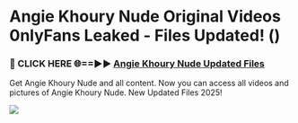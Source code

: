 # Angie Khoury Nude Original Videos 0nlyFans Leaked - Files Updated! ()

<h3>🔴 CLICK HERE 🌐==►► <a href="https://tinyurl.com/2p9ay9w9" rel="nofollow">Angie Khoury Nude Updated Files</a></h3>

Get Angie Khoury Nude and all content. Now you can access all videos and pictures of Angie Khoury Nude. New Updated Files 2025!

[![](https://i.imgur.com/KQgVmj3.gif)](https://tinyurl.com/2p9ay9w9)
